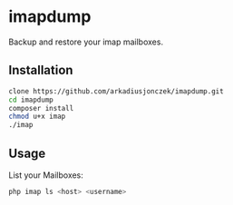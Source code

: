 # imapdump

Backup and restore your imap mailboxes.

## Installation

```bash
clone https://github.com/arkadiusjonczek/imapdump.git
cd imapdump
composer install
chmod u+x imap
./imap
```

## Usage

List your Mailboxes:

```bash
php imap ls <host> <username>
```